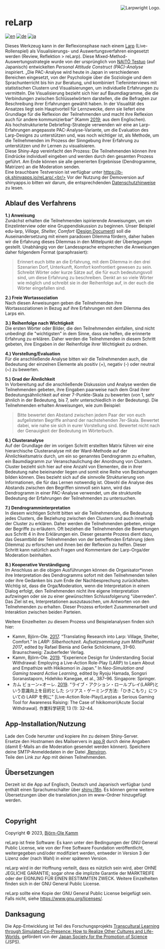 <picture>
  <source media="(prefers-color-scheme: dark)" srcset="https://www.larpwright.online/assets/rl-logo_wh.png">
  <source media="(prefers-color-scheme: light)" srcset="https://www.larpwright.online/assets/rl-logo_bl.png">
  <img align="right" alt="Larpwright Logo." src="https://www.larpwright.online/assets/rl-logo_bl.png">
</picture>

# reLarp
[![en](https://img.shields.io/badge/lang-en-blue.svg)](https://github.com/larpgit/relarp/blob/main/README.md)
[![de](https://img.shields.io/badge/lang-de-green.svg)](https://github.com/larpgit/relarp/blob/main/README.de.md)
[![ja](https://img.shields.io/badge/lang-ja-red.svg)](https://github.com/larpgit/relarp/blob/main/README.ja.md)

Dieses Werkzeug kann in der Reflexionsphase nach einem [Larp](https://nordiclarp.org/wiki/Larp) (Live-Rollenspiel) als Visualisierungs- und Auswertungsverfahren eingesetzt werden (Review, Reflektion > reLarp). Diese Mixed-Method-Auswertungsstrategie wurde von der ursprünglich von [NAITŌ Testuo](https://pacanalysis.jimdofree.com/) (auf Japanisch) entwickelten *Personal Attitude Construct (PAC)-Analyse* inspiriert. „Die PAC-Analyse wird heute in Japan in verschiedenen Bereichen eingesetzt, von der Psychologie über die Soziologie und dem Sprachunterricht bis hin zur Beratung, und kombiniert Tiefeninterviews mit statistischen Clustern und Visualisierungen, um individuelle Erfahrungen zu vermitteln. Die Visualisierung bezieht sich hier auf Baumdiagramme, die die Verbindungen zwischen Schlüsselwörtern darstellen, die die Befragten zur Beschreibung ihrer Erfahrungen gewählt haben. In der Visualität des Ansatzes liegt sein Hauptvorteil für Lernzwecke, denn sie liefert eine Grundlage für die Reflexion der Teilnehmenden und macht ihre Reflexion auch für andere kommunizierbar“ (Kamm [2019](https://doi.org/10.1007/978-981-13-8039-6_36); aus dem Englischen). <br/>
Als hochstrukturierte Debriefing-Strategie verwenden wir eine an Larp-Erfahrungen angepasste PAC-Analyse-Variante, um die Evaluation des Larp-Designs zu unterstützen und, was noch wichtiger ist, als Methode, um die Teilnehmenden im Prozess der Sinngebung ihrer Erfahrung zu unterstützen und ihr Lernen zu visualisieren. <br/>
Diese Shiny-App vereinfacht den Prozess: Die Teilnehmenden können ihre Eindrücke individuell eingeben und werden durch den gesamten Prozess geführt. Am Ende können sie alle generierten Ergebnisse (Dendrogramme, Matrizen) an die Moderation senden. <br/>
Eine brauchbare Testversion ist verfügbar unter https://b-ok.shinyapps.io/reLarp/.<br/>
Vor der Nutzung der Demoversion auf shinyapps.io bitten wir darum, die entsprechdenden [Datenschutzhinweise](https://www.larpwright.online/de/relarp/#data_privacy) zu lesen.

## Ablauf des Verfahrens
**1.) Anweisung**<br/>
Zunächst erhalten die Teilnehmenden ispirierende Anweisungen, um ein Einzelinterview oder eine Gruppendiskussion zu beginnen. Unser Beispiel edu-larp, *Village, Shelter, Comfort* ([Design Document](https://www.b-ok.de/vsc_larp/)) soll die Auseinandersetzung mit einem paradoxen Dilemma fördern, daher haben wir die Erfahrung dieses Dilemmas in den Mittelpunkt der Überlegungen gestellt. Unabhängig von der Landessprache entsprechen die Anweisungen daher folgendem Format (paraphrasiert):
> Erinnert euch bitte an die Erfahrung, mit dem Dilemma in den drei Szenarien Dorf, Unterkunft, Komfort konfrontiert gewesen zu sein. Schreibt Wörter oder kurze Sätze auf, die für euch bedeutungsvoll sind, um diese Erfahrung zu beschreiben. Denkt an so viele Wörter wie möglich und schreibt sie in der Reihenfolge auf, in der euch die Wörter eingefallen sind.

**2.) Freie Wortassoziation**<br/>
Nach diesen Anweisungen geben die Teilnehmenden ihre Wortassoziationen in Bezug auf ihre Erfahrungen mit dem Dilemma des Larps ein.

**3.) Reihenfolge nach Wichtigkeit**<br/>
Die ersten Wörter oder Bilder, die den Teilnehmenden einfallen, sind nicht unbedingt die "wichtigsten" in dem Sinne, dass sie helfen, die erinnerte Erfahrung zu erklären. Daher werden die Teilnehmenden in diesem Schritt gebeten, ihre Eingaben in der Reihenfolge ihrer Wichtigkeit zu ordnen.

**4.) Vorstellung/Evaluation**<br/>
Für die anschließende Analyse bitten wir die Teilnehmenden auch, die Bedeutung der einzelnen Elemente als positiv (+), negativ (-) oder neutral (~) zu bewerten.

**5.) Grad der Ähnlichkeit**<br/>
In Vorbereitung auf die anschließende Diskussion und Analyse werden die Teilnehmenden gebeten, ihre Eingaben paarweise nach dem Grad ihrer Bedeutungsähnlichkeit auf einer 7-Punkte-Skala zu bewerten (von 1, sehr ähnlich in der Bedeutung, bis 7, sehr unterschiedlich in der Bedeutung). Die Teilnehmenden erhalten Anweisungen, wie zum Beispiel:
> Bitte bewertet den Abstand zwischen jedem Paar der von euch aufgelisteten Begriffe anhand der nachstehenden 7er-Skala. Bewertet dabei, wie nahe sie sich in eurer Vorstellung sind. Bewertet nicht nach der Genauigkeit der Bedeutung im Wörterbuch.

**6.) Clusteranalyse**<br/>
Auf der Grundlage der im vorigen Schritt erstellten Matrix führen wir eine hierarchische Clusteranalyse mit der Ward-Methode auf der Ähnlichkeitsmatrix durch, um ein so genanntes Dendrogramm zu erhalten, ein Baumdiagramm zur Veranschaulichung der Anordnung von Clustern. Cluster bezieht sich hier auf eine Anzahl von Elementen, die in ihrer Bedeutung nahe beieinander liegen und somit eine Reihe von Beziehungen bilden können. Dies bezieht sich auf die sinnvolle Strukturierung von Informationen, die für das Lernen notwendig ist.
Obwohl die Analyse des Abstands zwischen den Begriffen sinnvoll sein kann, wird das Dendrogramm in einer PAC-Analyse verwendet, um die strukturelle Bedeutung der Erfahrungen der Teilnehmenden zu untersuchen.

**7.) Dendrogramminterpretation**<br/>
In diesem wichtigen Schritt bitten wir die Teilnehmenden, die Bedeutung jedes Clusters, die Beziehung zwischen den Clustern und auch innerhalb der Cluster zu erklären. Daher werden die Teilnehmenden gebeten, einige der Begriffe zu erläutern. Oft beziehen die Teilnehmenden die Bewertungen aus Schritt 4 in ihre Erklärungen ein. Dieser gesamte Prozess dient dazu, das Gesamtbild der Teilnehmenden von der betreffenden Erfahrung (dem Dilemma) zu erforschen und ihnen bei der Reflexion zu helfen. Dieser Schritt kann natürlich auch Fragen und Kommentare der Larp-Orga/der Moderation beinhalten.

**8.) Kooperative Verständigung**<br/>
Im Anschluss an die obigen Ausführungen können die Organisator*innen ihre Interpretation des Dendrogramms sofort mit den Teilnehmenden teilen oder ihre Gedanken bis zum Ende der Nachbesprechung zurückhalten. Wichtig ist, dass die Orga/Moderation, wenn die Interpretation in einem Dialog erfolgt, den Teilnehmenden nicht ihre eigene Interpretation aufzwingen oder sie zu einer gewünschten Schlussfolgerung "überreden". Das Ziel ist es, Interpretationen auszutauschen, um Antworten von den Teilnehmenden zu erhalten. Dieser Prozess erfordert Zusammenarbeit und Interaktion zwischen beiden Parteien.

Weitere Einzelheiten zu diesem Prozess und Beispielanalysen finden sich hier:<br/>
- Kamm, Björn-Ole. [2017](https://www.academia.edu/98921787/Translating_Research_into_Larp_Village_Shelter_Comfort). “Translating Research into Larp: Village, Shelter, Comfort.” In *LARP: Silberhochzeit. Aufsatzsammlung zum MittelPunkt 2017*, edited by Rafael Bienia and Gerke Schlickmann, 31–60. Braunschweig: Zauberfeder Verlag.<br/>
- Kamm, Björn-Ole. [2019](https://doi.org/10.1007/978-981-13-8039-6_36). “Experience Design for Understanding Social Withdrawal: Employing a Live-Action Role-Play (LARP) to Learn About and Empathize with Hikikomori in Japan.” In *Neo-Simulation and Gaming toward Active Learning*, edited by Ryoju Hamada, Songsri Soranastaporn, Hidehiko Kanegae, et al., 387–96. Singapore: Springer.<br/>
- カム ビョーン=オーレ. [2019](https://doi.org/10.32191/jjos.13.1_32). “ライブ・アクション・ロールプレイ(LARP)という意識向上を目的とした シリアス・ゲーミング方法:「ひきこもり」についての LARP を例に” [Live-Action Role-Play(Larp)as a Serious Gaming Tool for Awareness Raising: The Case of hikikomori(Acute Social Withdrawal]. 作業科学研究 13 (1): 32–44.

## App-Installation/Nutzung
Lade den Code herunter und kopiere ihn zu deinem Shiny-Server.<br/>
Ersetze den Hostnamen des Mailservers in [app.R](app.R) durch deine Angaben (damit E-Mails an die Moderation gesendet werden können). Speichere deine SMTP-Anmeldedaten in der Datei  [.Renviron](.Renviron).<br/>
Teile den Link zur App mit deinen Teilnehmenden.

## Übersetzungen
Derzeit ist die App auf Englisch, Deutsch und Japanisch verfügbar (und enthält einen Sprachumschalter über [shiny.i18n](https://github.com/Appsilon/shiny.i18n). Es können gerne weitere Übersetzungen über die translation.json im www-Ordner hinzugefügt werden.<br/><br/>

## Copyright
Copyright &copy; 2023, [Björn-Ole Kamm](https://www.b-ok.de)

reLarp ist freie Software: Es kann unter den Bedingungen der GNU General Public License, wie von der Free Software Foundation veröffentlicht, weitergegeben und/oder modifiziert werden, entweder in Version 3 der Lizenz oder (nach Wahl) in einer späteren Version.

reLarp wird in der Hoffnung verteilt, dass es nützlich sein wird, aber OHNE JEGLICHE GARANTIE; sogar ohne die implizite Garantie der MARKTREIFE oder der EIGNUNG FÜR EINEN BESTIMMTEN ZWECK. Weitere Einzelheiten finden sich in der GNU General Public License.

reLarp sollte eine Kopie der GNU General Public License beigefügt sein. Falls nicht, siehe https://www.gnu.org/licenses/.

## Danksagung
Die App-Entwicklung ist Teil des Forschungsprojekts [Transcultural Learning through Simulated Co-Presence: How to Realize Other Cultures and Life-Worlds](https://kaken.nii.ac.jp/en/grant/KAKENHI-PROJECT-19KT0028/), gefördert von der [Japan Society for the Promotion of Science](https://www.jsps.go.jp/english/) (JSPS).
